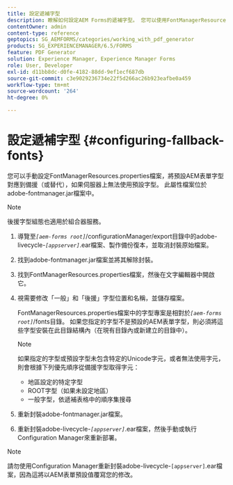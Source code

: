 ```yaml
---
title: 設定遞補字型
description: 瞭解如何設定AEM Forms的遞補字型。 您可以使用FontManagerResources.properties檔案，手動將預設字型對應到遞補字型。
contentOwner: admin
content-type: reference
geptopics: SG_AEMFORMS/categories/working_with_pdf_generator
products: SG_EXPERIENCEMANAGER/6.5/FORMS
feature: PDF Generator
solution: Experience Manager, Experience Manager Forms
role: User, Developer
exl-id: d11bb8dc-d0fe-4182-88dd-9ef1ecf687db
source-git-commit: c3e9029236734e22f5d266ac26b923eafbe0a459
workflow-type: tm+mt
source-wordcount: '264'
ht-degree: 0%

---
```


# 設定遞補字型 {#configuring-fallback-fonts}

您可以手動設定FontManagerResources.properties檔案，將預設AEM表單字型對應到備援（或替代），如果伺服器上無法使用預設字型。 此屬性檔案位於adobe-fontmanager.jar檔案中。

>[!NOTE]
>
>後援字型組態也適用於組合器服務。

1. 導覽至&#x200B;*`[aem-forms root]`*/configurationManager/export目錄中的adobe-livecycle-*`[appserver]`*.ear檔案、製作備份復本，並取消封裝原始檔案。
1. 找到adobe-fontmanager.jar檔案並將其解除封裝。
1. 找到FontManagerResources.properties檔案，然後在文字編輯器中開啟它。
1. 視需要修改「一般」和「後援」字型位置和名稱，並儲存檔案。

   FontManagerResources.properties檔案中的字型專案是相對於&#x200B;*`[aem-forms root]`*/fonts目錄。 如果您指定的字型不是預設的AEM表單字型，則必須將這些字型安裝在此目錄結構內（在現有目錄內或新建立的目錄中）。

   >[!NOTE]
   >
   >如果指定的字型或預設字型未包含特定的Unicode字元，或者無法使用字元，則會根據下列優先順序從備援字型取得字元：

   * 地區設定的特定字型
   * ROOT字型（如果未設定地區）
   * 一般字型，依遞補表格中的順序集搜尋

1. 重新封裝adobe-fontmanager.jar檔案。
1. 重新封裝adobe-livecycle-*`[appserver]`*.ear檔案，然後手動或執行Configuration Manager來重新部署。

>[!NOTE]
>
>請勿使用Configuration Manager重新封裝adobe-livecycle-`[appserver]`.ear檔案，因為這將以AEM表單預設值覆寫您的修改。

